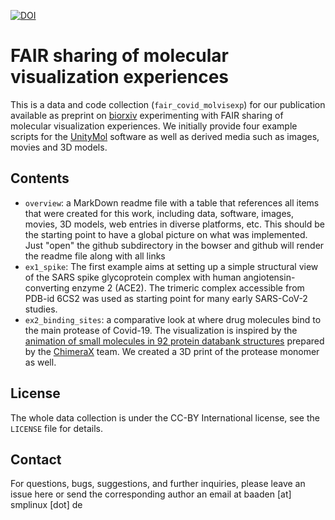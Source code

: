 [![DOI](https://zenodo.org/badge/289968174.svg)](https://zenodo.org/badge/latestdoi/289968174)

# FAIR sharing of molecular visualization experiences

This is a data and code collection (`fair_covid_molvisexp`) for our publication available as preprint on [biorxiv](dx.doi.org/10.1101/2020.08.27.270140) experimenting with FAIR sharing of molecular visualization experiences. We initially provide four example scripts for the [UnityMol](http://unitymol.sourceforge.net) software as well as derived media such as images, movies and 3D models.

## Contents

- `overview`: a MarkDown readme file with a table that references all items that were created for this work, including data, software, images, movies, 3D models, web entries in diverse platforms, etc. This should be the starting point to have a global picture on what was implemented. Just "open" the github subdirectory in the bowser and github will render the readme file along with all links
- `ex1_spike`: The first example aims at setting up a simple structural view of the SARS spike glycoprotein  complex with human angiotensin-converting enzyme 2 (ACE2). The trimeric complex accessible from PDB-id 6CS2 was used as starting point for many early SARS-CoV-2 studies.
- `ex2_binding_sites`: a comparative look at where drug molecules bind to the main protease of Covid-19. The visualization is inspired by the [animation of small molecules in 92 protein databank structures](https://www.rbvi.ucsf.edu/chimerax/data/sars-protease-may2020/) prepared by the [ChimeraX](https://www.cgl.ucsf.edu/chimerax/) team. We created a 3D print of the protease monomer as well.

## License

The whole data collection is under the CC-BY International license, see the `LICENSE` file for details.

## Contact

For questions, bugs, suggestions, and further inquiries, please leave an issue here or send the corresponding author an email at baaden [at] smplinux [dot] de

